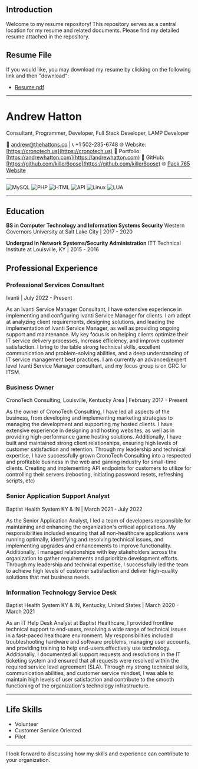 ## Introduction
Welcome to my resume repository! This repository serves as a central location for my resume and related documents. Please find my detailed resume attached in the repository.

## Resume File
If you would like, you may download my resume by clicking on the following link and then "download":
- [Resume.pdf](Andrew-Hatton-Resume.pdf)

---
# Andrew Hatton

Consultant, Programmer, Developer, Full Stack Developer, LAMP Developer

📧 andrew@thehattons.co | 📞 +1 502-235-6748
🌐 Website: [https://cronotech.us](https://cronotech.us)
💼 Portfolio: [https://andrewhatton.com](https://andrewhatton.com)
🐙 GitHub: [https://github.com/killer6oose](https://github.com/killer6oose)
🌐 [Pack 765 Website](https://pack765.com)

---
![MySQL](https://img.shields.io/badge/MySQL-85%25%20skilled-blue)
![PHP](https://img.shields.io/badge/PHP-75%25%20skilled-purple)
![HTML](https://img.shields.io/badge/HTML-100%25%20skilled-orange)
![API](https://img.shields.io/badge/API-85%25%20skilled-green)
![Linux](https://img.shields.io/badge/Linux-90%25%20skilled-yellow)
![LUA](https://img.shields.io/badge/LUA-90%25%20skilled-blueviolet)


---

## Education

**BS in Computer Technology and Information Systems Security**
Western Governors University at Salt Lake City | 2017 - 2020

**Undergrad in Network Systems/Security Administration**
ITT Technical Institute at Louisville, KY | 2015 - 2016

## Professional Experience

### Professional Services Consultant
Ivanti | July 2022 - Present

As an Ivanti Service Manager Consultant, I have extensive experience in implementing and configuring Ivanti Service Manager for clients. I am adept at analyzing client requirements, designing solutions, and leading the implementation of Ivanti Service Manager, as well as providing ongoing support and maintenance. My key focus is on helping clients optimize their IT service delivery processes, increase efficiency, and improve customer satisfaction. I bring to the table strong technical skills, excellent communication and problem-solving abilities, and a deep understanding of IT service management best practices. I am currently an advanced/expert level Ivanti Service Manager consultant, and my focus group is on GRC for ITSM.

### Business Owner
CronoTech Consulting, Louisville, Kentucky Area | February 2017 - Present

As the owner of CronoTech Consulting, I have led all aspects of the business, from developing and implementing marketing strategies to managing the development and supporting my hosted clients. I have extensive experience in designing and hosting websites, as well as in providing high-performance game hosting solutions. Additionally, I have built and maintained strong client relationships, ensuring high levels of customer satisfaction and retention. Through my leadership and technical expertise, I have successfully grown CronoTech Consulting into a respected and profitable business in the web and gaming industry for small-time clients.
Creating and implementing API endpoints for customers to utilize for controlling their servers (rebooting, initiating password resets, refreshing scripts, etc)

### Senior Application Support Analyst
Baptist Health System KY & IN | March 2021 - July 2022

As the Senior Application Analyst, I led a team of developers responsible for maintaining and enhancing the organization's critical applications. My responsibilities included ensuring that all non-healthcare applications were running optimally, identifying and resolving technical issues, and implementing upgrades and enhancements to improve functionality. Additionally, I managed relationships with key stakeholders across the organization to gather requirements and prioritize development efforts. Through my leadership and technical expertise, I successfully led the team to achieve high levels of customer satisfaction and deliver high-quality solutions that met business needs.

### Information Technology Service Desk
Baptist Health System KY & IN, Kentucky, United States | March 2020 - March 2021

As an IT Help Desk Analyst at Baptist Healthcare, I provided frontline technical support to end-users, resolving a wide range of technical issues in a fast-paced healthcare environment. My responsibilities included troubleshooting hardware and software problems, managing user accounts, and providing training to help end-users effectively use technology. Additionally, I documented all support requests and resolutions in the IT ticketing system and ensured that all requests were resolved within the required service level agreement (SLA). Through my strong technical skills, communication abilities, and customer service mindset, I was able to maintain high levels of user satisfaction and contribute to the smooth functioning of the organization's technology infrastructure.

---

## Life Skills

- Volunteer
- Customer Service Oriented
- Pilot

---

I look forward to discussing how my skills and experience can contribute to your organization.
